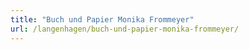 ```yaml
---
title: "Buch und Papier Monika Frommeyer"
url: /langenhagen/buch-und-papier-monika-frommeyer/
---
```

